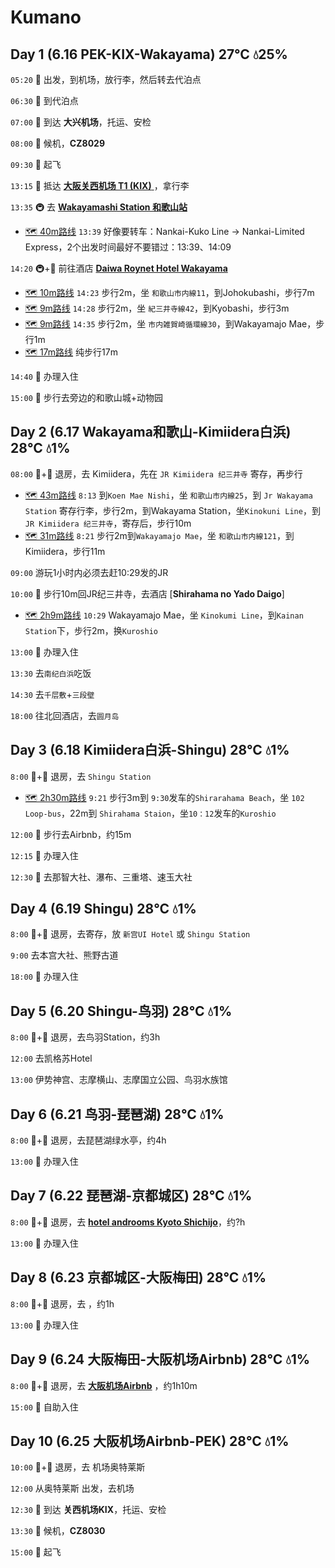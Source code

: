 # Kumano

## Day 1 (6.16 PEK-KIX-Wakayama) 27℃ 💧25%

`05:20` 🚗 出发，到机场，放行李，然后转去代泊点

`06:30` 🚗 到代泊点

`07:00` 🚗 到达 **大兴机场**，托运、安检

`08:00` 💺 候机，**CZ8029**

`09:30` 🛫 起飞

`13:15` 🛬 抵达 [**大阪关西机场 T1 (KIX)** ](https://goo.gl/maps/d6hvxZWniCJ2)，拿行李

`13:35` 🚇 去 [**Wakayamashi Station 和歌山站**](https://goo.gl/maps/vJJtdjNbAV5C1zVFA)
  - [🗺 40m路线](https://goo.gl/maps/8xDCJB1pXrRkFRve9) `13:39` 好像要转车：Nankai-Kuko Line -> Nankai-Limited Express，2个出发时间最好不要错过：13:39、14:09

`14:20` 🚇+🚶‍ 前往酒店 [**Daiwa Roynet Hotel Wakayama**]()
  - [🗺 10m路线](https://goo.gl/maps/8xDCJB1pXrRkFRve9)  `14:23` 步行2m，坐 `和歌山市内線11`，到Johokubashi，步行7m
  - [🗺 9m路线](https://goo.gl/maps/qkXX1YWYrXB8rv4m6) `14:28` 步行2m，坐 `紀三井寺線42`，到Kyobashi，步行3m
  - [🗺 9m路线](https://goo.gl/maps/i8327pfocBTEXENV8) `14:35` 步行2m，坐 `市内雑賀崎循環線30`，到Wakayamajo Mae，步行1m
  - [🗺 17m路线](https://goo.gl/maps/kfnxsXvPUbifnE8e8) 纯步行17m

`14:40` 🏨 办理入住

`15:00` 🚶‍ 步行去旁边的和歌山城+动物园

## Day 2 (6.17 Wakayama和歌山-Kimiidera白浜) 28℃ 💧1%

`08:00` 🚌+🚶‍ 退房，去 Kimiidera，先在 `JR Kimiidera 纪三井寺` 寄存，再步行
  - [🗺 43m路线](https://goo.gl/maps/AVACRYwnHaxQKH7Z7) `8:13` 到`Koen Mae Nishi`，坐 `和歌山市内線25`，到 `Jr Wakayama Station` 寄存行李，步行2m，到Wakayama Station，坐`Kinokuni Line`，到 `JR Kimiidera 纪三井寺`，寄存后，步行10m
  - [🗺 31m路线](https://goo.gl/maps/dEtpTWwoHY9aa68RA)  `8:21` 步行2m到`Wakayamajo Mae`，坐 `和歌山市内線121`，到Kimiidera，步行11m

`09:00` 游玩1小时内必须去赶10:29发的JR

`10:00` 🚌 步行10m回JR纪三井寺，去酒店 [**Shirahama no Yado Daigo**]
  - [🗺 2h9m路线](https://goo.gl/maps/dEtpTWwoHY9aa68RA)  `10:29` Wakayamajo Mae，坐 `Kinokumi Line`，到`Kainan Station`下，步行2m，换`Kuroshio`

`13:00` 🏨 办理入住

`13:30` 去`南纪白浜`吃饭

`14:30` 去`千层敷`+`三段壁`

`18:00` 往北回酒店，去`圆月岛`


## Day 3 (6.18 Kimiidera白浜-Shingu) 28℃ 💧1%

`8:00` 🚌+🚶‍ 退房，去 `Shingu Station`
  - [🗺 2h30m路线](https://goo.gl/maps/dEtpTWwoHY9aa68RA)  `9:21` 步行3m到 `9:30`发车的`Shirarahama Beach`，坐 `102 Loop-bus`，22m到 `Shirahama Staion`，坐`10：12`发车的`Kuroshio`

`12:00` 🚶‍ 步行去Airbnb，约15m

`12:15` 🏨 办理入住

`12:30` 🚌 去那智大社、瀑布、三重塔、速玉大社


## Day 4 (6.19 Shingu) 28℃ 💧1%

`8:00` 🚌+🚶‍ 退房，去寄存，放 `新宫UI Hotel` 或 `Shingu Station`

`9:00` 去本宫大社、熊野古道

`18:00` 🏨 办理入住


## Day 5 (6.20 Shingu-鸟羽) 28℃ 💧1%

`8:00` 🚌+🚶‍ 退房，去鸟羽Station，约3h

`12:00` 去凯格苏Hotel

`13:00` 伊势神宫、志摩横山、志摩国立公园、鸟羽水族馆

## Day 6 (6.21 鸟羽-琵琶湖) 28℃ 💧1%

`8:00` 🚌+🚶‍ 退房，去琵琶湖绿水亭，约4h

`13:00` 🏨 办理入住


## Day 7 (6.22 琵琶湖-京都城区) 28℃ 💧1%

`8:00` 🚌+🚶‍ 退房，去 [**hotel androoms Kyoto Shichijo**](https://goo.gl/maps/ti6tqxy3B3YaxNgm8)，约?h

`13:00` 🏨 办理入住


## Day 8 (6.23 京都城区-大阪梅田) 28℃ 💧1%

`8:00` 🚌+🚶‍ 退房，去  ，约1h

`13:00` 🏨 办理入住


## Day 9 (6.24 大阪梅田-大阪机场Airbnb) 28℃ 💧1%

`8:00` 🚌+🚶‍ 退房，去 [**大阪机场Airbnb**](https://goo.gl/maps/V4rBBmgdFhGuhvYL8) ，约1h10m

`15:00` 🏨 自助入住

## Day 10 (6.25 大阪机场Airbnb-PEK) 28℃ 💧1%

`10:00` 🚌+🚶‍ 退房，去 机场奥特莱斯

`12:00` 从奥特莱斯 出发，去机场

`12:30` 🚗 到达 **关西机场KIX**，托运、安检

`13:30` 💺 候机，**CZ8030**

`15:00` 🛫 起飞